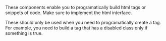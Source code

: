 These components enable you to programatically build html tags or snippets of code.  Make sure to implement the html interface.

These should only be used when you need to programatically create a tag.   For example,  you need to build a tag that has a disabled class only if something is true.